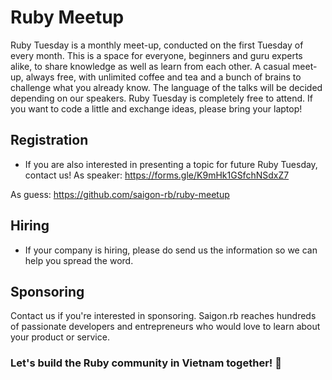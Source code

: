 # Ruby Meetup

Ruby Tuesday is a monthly meet-up, conducted on the first Tuesday of every month.
This is a space for everyone, beginners and guru experts alike, to share knowledge as well as learn from each other. 
A casual meet-up, always free, with unlimited coffee and tea and a bunch of brains to challenge what you already know.
The language of the talks will be decided depending on our speakers.
Ruby Tuesday is completely free to attend.
If you want to code a little and exchange ideas, please bring your laptop!

## Registration
- If you are also interested in presenting a topic for future Ruby Tuesday, contact us!
As speaker: https://forms.gle/K9mHk1GSfchNSdxZ7

As guess: https://github.com/saigon-rb/ruby-meetup

## Hiring
- If your company is hiring, please do send us the information so we can help you spread the word.

## Sponsoring

Contact us if you're interested in sponsoring. Saigon.rb reaches hundreds of passionate developers and entrepreneurs who would love to learn about your product or service.

### Let's build the Ruby community in Vietnam together! 🤝
